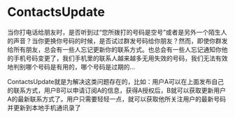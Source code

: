 # ContactsUpdate
当你打电话给朋友时，是否听到过“您所拨打的号码是空号”或者是另外一个陌生人的声音？当你更换你号码的时候，是否试过群发号码给你朋友？然而，即使你群发给所有朋友，总会有一些人忘记更新你的联系方式。也总会有一些人忘记通知你他的手机号码变更了，我们手机里的联系人越来越多无用失效的号码，我们无法有效地判别哪个号码是有用的，哪个号码是过期的...

ContactsUpdate就是为解决这类问题存在的，比如：用户A可以在上面发布自己的联系方式，用户B可以申请订阅A的信息，获得A授权后，B就可以获取更新用户A的最新联系方式了。用户只需要轻轻一点，就可以获取他所关注用户的最新号码并更新到本地手机通讯录了
